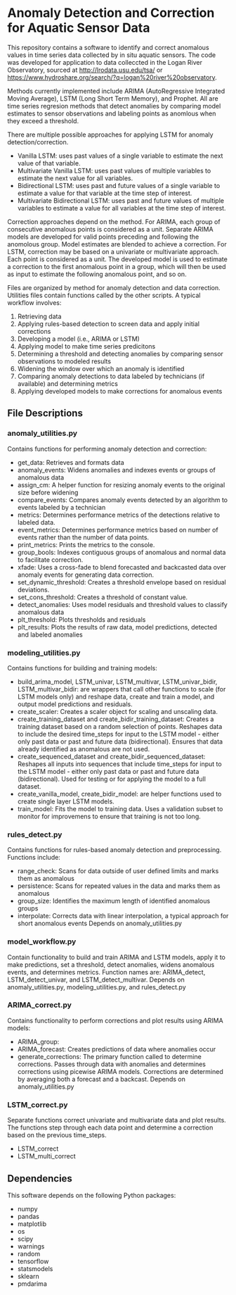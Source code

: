 # Anomaly Detection and Correction for Aquatic Sensor Data
This repository contains a software to identify and correct anomalous values in time series data collected by in situ aquatic sensors. The code was developed for application to data colleccted in the Logan River Observatory, sourced at http://lrodata.usu.edu/tsa/ or https://www.hydroshare.org/search/?q=logan%20river%20observatory.

Methods currently implemented include ARIMA (AutoRegressive Integrated Moving Average), LSTM (Long Short Term Memory), and Prophet. All are time series regresion methods that detect anomalies by comparing model estimates to sensor observations and labeling points as anomlous when they exceed a threshold.

There are multiple possible approaches for applying LSTM for anomaly detection/correction. 
- Vanilla LSTM: uses past values of a single variable to estimate the next value of that variable.
- Multivariate Vanilla LSTM: uses past values of multiple variables to estimate the next value for all variables.
- Bidirectional LSTM: uses past and future values of a single variable to estimate a value for that variable at the time step of interest.
- Multivariate Bidirectional LSTM: uses past and future values of multiple variables to estimate a value for all variables at the time step of interest.

Correction approaches depend on the method. For ARIMA, each group of consecutive anomalous points is considered as a unit. Separate ARIMA models are developed for valid points preceding and following the anomolous group. Model estimates are blended to achieve a correction. For LSTM, correction may be based on a univariate or multivariate approach. Each point is considered as a unit. The developed model is used to estimate a correction to the first anomalous point in a group, which will then be used as input to estimate the following anomalous point, and so on.

Files are organized by method for anomaly detection and data correction. Utilities files contain functions called by the other scripts. A typical workflow involves:
1. Retrieving data
2. Applying rules-based detection to screen data and apply initial corrections
3. Developing a model (i.e., ARIMA or LSTM)
4. Applying model to make time series predicitons
5. Determining a threshold and detecting anomalies by comparing sensor observations to modeled results
6. Widening the window over which an anomaly is identified
7. Comparing anomaly detections to data labeled by technicians (if available) and determining metrics
8. Applying developed models to make corrections for anomalous events

## File Descriptions

### anomaly_utilities.py
Contains functions for performing anomaly detection and correction:
- get_data: Retrieves and formats data
- anomaly_events: Widens anomalies and indexes events or groups of anomalous data
- assign_cm: A helper function for resizing anomaly events to the original size before widening
- compare_events: Compares anomaly events detected by an algorithm to events labeled by a technician
- metrics: Determines performance metrics of the detections relative to labeled data.
- event_metrics: Determines performance metrics based on number of events rather than the number of data points.
- print_metrics: Prints the metrics to the console.
- group_bools: Indexes contiguous groups of anomalous and normal data to facilitate correction.
- xfade: Uses a cross-fade to blend forecasted and backcasted data over anomaly events for generating data correction.
- set_dynamic_threshold: Creates a threshold envelope based on residual deviations.
- set_cons_threshold: Creates a threshold of constant value.
- detect_anomalies: Uses model residuals and threshold values to classify anomalous data
- plt_threshold: Plots thresholds and residuals
- plt_results: Plots the results of raw data, model predictions, detected and labeled anomalies

### modeling_utilities.py
Contains functions for building and training models:
- build_arima_model, LSTM_univar, LSTM_multivar, LSTM_univar_bidir, LSTM_multivar_bidir: are wrappers that call other functions to scale (for LSTM models only) and reshape data, create and train a model, and output model predictions and residuals.
- create_scaler: Creates a scaler object for scaling and unscaling data.
- create_training_dataset and create_bidir_training_dataset: Creates a training dataset based on a random selection of points. Reshapes data to include the desired time_steps for input to the LSTM model - either only past data or past and future data (bidirectional). Ensures that data already identified as anomalous are not used.
- create_sequenced_dataset and create_bidir_sequenced_dataset: Reshapes all inputs into sequences that include time_steps for input to the LSTM model - either only past data or past and future data (bidirectional). Used for testing or for applying the model to a full dataset.
- create_vanilla_model, create_bidir_model: are helper functions used to create single layer LSTM models.
- train_model: Fits the model to training data. Uses a validation subset to monitor for improvemens to ensure that training is not too long.

### rules_detect.py
Contains functions for rules-based anomaly detection and preprocessing. Functions include:
- range_check: Scans for data outside of user defined limits and marks them as anomalous
- persistence: Scans for repeated values in the data and marks them as anomalous
- group_size: Identifies the maximum length of identified anomalous groups
- interpolate: Corrects data with linear interpolation, a typical approach for short anomalous events
Depends on anomaly_utilities.py

### model_workflow.py
Contain functionality to build and train ARIMA and LSTM models, apply it to make predictions, set a threshold, detect anomalies, widens anomalous events, and determines metrics. Function names are: ARIMA_detect, LSTM_detect_univar, and LSTM_detect_multivar. 
Depends on anomaly_utilities.py, modeling_utilities.py, and rules_detect.py

### ARIMA_correct.py
Contains functionality to perform corrections and plot results using ARIMA models:
- ARIMA_group:
- ARIMA_forecast: Creates predictions of data where anomalies occur
- generate_corrections: The primary function called to determine corrections. Passes through data with anomalies and determines corrections using picewise ARIMA models. Corrections are determined by averaging both a forecast and a backcast.
Depends on anomaly_utilities.py

### LSTM_correct.py
Separate functions correct univariate and multivariate data and plot results. The functions step through each data point and determine a correction based on the previous time_steps.
- LSTM_correct
- LSTM_multi_correct

## Dependencies
This software depends on the following Python packages:
- numpy
- pandas
- matplotlib
- os
- scipy
- warnings
- random
- tensorflow
- statsmodels
- sklearn
- pmdarima
